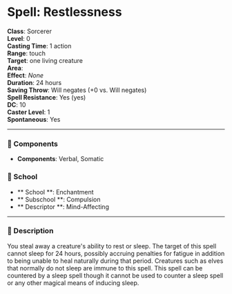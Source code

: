 
# Spell: Restlessness
**Class**: Sorcerer  
**Level**: 0  
**Casting Time**: 1 action  
**Range**: touch  
**Target**: one living creature  
**Area**:   
**Effect**: _None_  
**Duration**: 24 hours  
**Saving Throw**: Will negates (+0 vs. Will negates)  
**Spell Resistance**: Yes (yes)  
**DC**: 10  
**Caster Level**: 1  
**Spontaneous**: Yes

---

### 🔮 Components
- **Components**: Verbal, Somatic

### 🏫 School
- ** School **: Enchantment
- ** Subschool **: Compulsion
- ** Descriptor **: Mind-Affecting
---

### 📜 Description
You steal away a creature's ability to rest or sleep. The target of this spell cannot sleep for 24 hours, possibly accruing penalties for fatigue in addition to being unable to heal naturally during that period. Creatures such as elves that normally do not sleep are immune to this spell. This spell can be countered by a sleep spell though it cannot be used to counter a sleep spell or any other magical means of inducing sleep.
